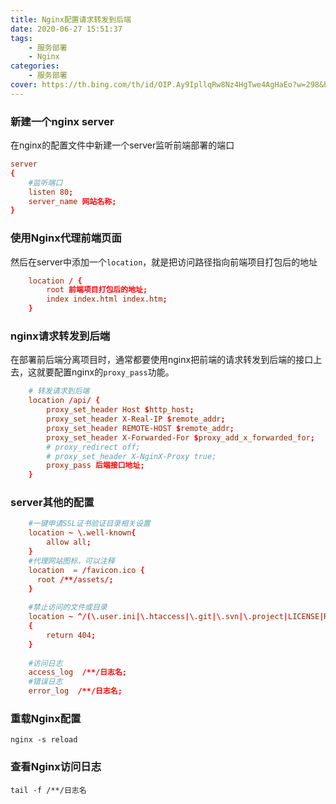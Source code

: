 ```yaml
---
title: Nginx配置请求转发到后端
date: 2020-06-27 15:51:37
tags:
	- 服务部署
	- Nginx
categories:
	- 服务部署
cover: https://th.bing.com/th/id/OIP.Ay9IpllqRw8Nz4HgTwe4AgHaEo?w=298&h=185&c=7&r=0&o=5&dpr=1.5&pid=1.7
---
```

### 新建一个nginx server

在nginx的配置文件中新建一个server监听前端部署的端口

```conf
server
{
	#监听端口
    listen 80;
    server_name 网站名称;
}
```



### 使用Nginx代理前端页面

然后在server中添加一个`location`，就是把访问路径指向前端项目打包后的地址

```conf
    location / {
    	root 前端项目打包后的地址;
    	index index.html index.htm;
    }
```

### nginx请求转发到后端

在部署前后端分离项目时，通常都要使用nginx把前端的请求转发到后端的接口上去，这就要配置nginx的`proxy_pass`功能。

```conf
	# 转发请求到后端
	location /api/ {
		proxy_set_header Host $http_host;
		proxy_set_header X-Real-IP $remote_addr;
		proxy_set_header REMOTE-HOST $remote_addr;
		proxy_set_header X-Forwarded-For $proxy_add_x_forwarded_for;
		# proxy_redirect off;
		# proxy_set_header X-NginX-Proxy true;
		proxy_pass 后端接口地址;
	}
```

### server其他的配置

```conf
    #一键申请SSL证书验证目录相关设置
    location ~ \.well-known{
        allow all;
    }
    #代理网站图标，可以注释
    location  = /favicon.ico {
      root /**/assets/;
    }
    
    #禁止访问的文件或目录
    location ~ ^/(\.user.ini|\.htaccess|\.git|\.svn|\.project|LICENSE|README.md)
    {
        return 404;
    }
    
    #访问日志
    access_log  /**/日志名;
    #错误日志
    error_log  /**/日志名;
```



### 重载Nginx配置

`nginx -s reload`

### 查看Nginx访问日志

`tail -f /**/日志名` 

